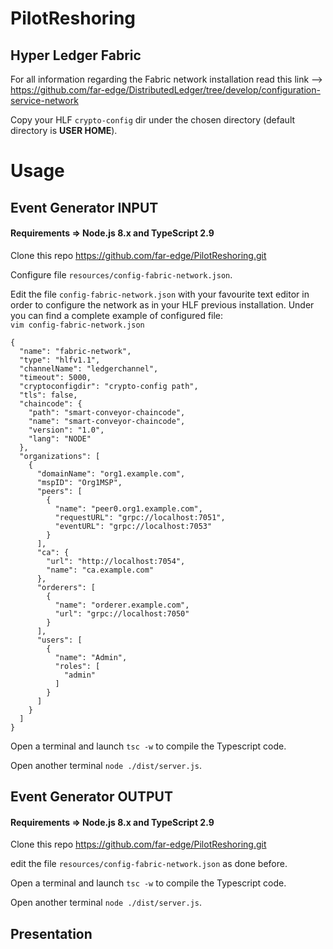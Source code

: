 # PilotReshoring


## Hyper Ledger Fabric

For all information regarding the Fabric network installation read this link --> https://github.com/far-edge/DistributedLedger/tree/develop/configuration-service-network

Copy your HLF `crypto-config` dir under the chosen directory (default directory is **USER HOME**).

# Usage

## Event Generator INPUT

#### Requirements => Node.js 8.x and TypeScript 2.9

Clone this repo https://github.com/far-edge/PilotReshoring.git <br/>

Configure file `resources/config-fabric-network.json`. <br/>

Edit the file `config-fabric-network.json` with your favourite text editor in order to configure the network as in your HLF previous installation. Under you can find a complete example of configured file: <br/>
`vim config-fabric-network.json` 
```
{
  "name": "fabric-network",
  "type": "hlfv1.1",
  "channelName": "ledgerchannel",
  "timeout": 5000,
  "cryptoconfigdir": "crypto-config path",
  "tls": false,
  "chaincode": {
    "path": "smart-conveyor-chaincode",
    "name": "smart-conveyor-chaincode",
    "version": "1.0",
    "lang": "NODE"
  },
  "organizations": [
    {
      "domainName": "org1.example.com",
      "mspID": "Org1MSP",
      "peers": [
        {
          "name": "peer0.org1.example.com",
          "requestURL": "grpc://localhost:7051",
          "eventURL": "grpc://localhost:7053"
        }
      ],
      "ca": {
        "url": "http://localhost:7054",
        "name": "ca.example.com"
      },
      "orderers": [
        {
          "name": "orderer.example.com",
          "url": "grpc://localhost:7050"
        }
      ],
      "users": [
        {
          "name": "Admin",
          "roles": [
            "admin"
          ]
        }
      ]
    }
  ]
} 
```
Open a terminal and launch `tsc -w` to compile the Typescript code. <br/>

Open another terminal `node ./dist/server.js`. <br/>

## Event Generator OUTPUT

#### Requirements => Node.js 8.x and TypeScript 2.9

Clone this repo https://github.com/far-edge/PilotReshoring.git <br/>

edit the file  `resources/config-fabric-network.json` as done before. <br/>

Open a terminal and launch `tsc -w` to compile the Typescript code. <br/>

Open another terminal `node ./dist/server.js`. <br/>

## Presentation

